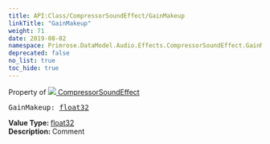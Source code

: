 ```yaml
---
title: API:Class/CompressorSoundEffect/GainMakeup
linkTitle: "GainMakeup"
weight: 71
date: 2019-08-02
namespace: Primrose.DataModel.Audio.Effects.CompressorSoundEffect.GainMakeup
deprecated: false
no_list: true
toc_hide: true
---
```

Property of <a href="/docs/api-reference/Class/CompressorSoundEffect"><img src="/icons/silk/soundwave.png"/>&nbsp;CompressorSoundEffect</a>
<pre class="method-declaration">
GainMakeup: <a class="type" href="/docs/api-reference/System/Primitives#single">float32</a></pre>
<b>Value Type: </b>
<a class="type" href="/docs/api-reference/System/Primitives#single">float32</a>
<br/>
<b>Description: </b>
Comment

